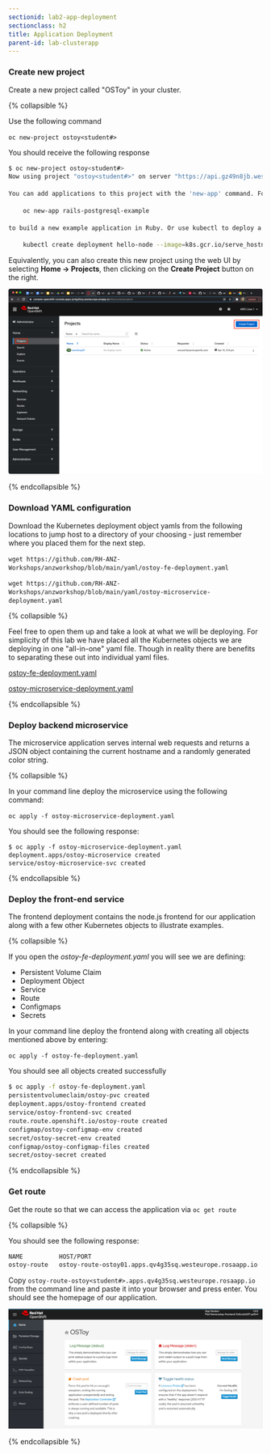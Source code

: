 ```yaml
---
sectionid: lab2-app-deployment
sectionclass: h2
title: Application Deployment
parent-id: lab-clusterapp
---
```


### Create new project

Create a new project called "OSToy" in your cluster.

{% collapsible %}

Use the following command

`oc new-project ostoy<student#>`

You should receive the following response

```sh
$ oc new-project ostoy<student#>
Now using project "ostoy<student#>" on server "https://api.gz49n8jb.westeurope.rosaapp.io:6443".

You can add applications to this project with the 'new-app' command. For example, try:

    oc new-app rails-postgresql-example

to build a new example application in Ruby. Or use kubectl to deploy a simple Kubernetes application:

    kubectl create deployment hello-node --image=k8s.gcr.io/serve_hostname
```

Equivalently, you can also create this new project using the web UI by selecting **Home -> Projects**, then clicking on the **Create Project** button on the right.

![UI Create Project](media/managedlab/6-ostoy-newproj.png)

{% endcollapsible %}

### Download YAML configuration

Download the Kubernetes deployment object yamls from the following locations to jump host to a directory of your choosing - just remember where you placed them for the next step.

`wget https://github.com/RH-ANZ-Workshops/anzworkshop/blob/main/yaml/ostoy-fe-deployment.yaml`

`wget https://github.com/RH-ANZ-Workshops/anzworkshop/blob/main/yaml/ostoy-microservice-deployment.yaml`

{% collapsible %}

Feel free to open them up and take a look at what we will be deploying. For simplicity of this lab we have placed all the Kubernetes objects we are deploying in one "all-in-one" yaml file.  Though in reality there are benefits to separating these out into individual yaml files.

[ostoy-fe-deployment.yaml](https://github.com/brianstinehart/ocpworkshop/blob/master/yaml/ostoy-fe-deployment.yaml)

[ostoy-microservice-deployment.yaml](https://github.com/brianstinehart/ocpworkshop/blob/master/yaml/ostoy-microservice-deployment.yaml)

{% endcollapsible %}

### Deploy backend microservice

The microservice application serves internal web requests and returns a JSON object containing the current hostname and a randomly generated color string.

{% collapsible %}

In your command line deploy the microservice using the following command:

`oc apply -f ostoy-microservice-deployment.yaml`

You should see the following response:
```
$ oc apply -f ostoy-microservice-deployment.yaml
deployment.apps/ostoy-microservice created
service/ostoy-microservice-svc created
```

{% endcollapsible %}

### Deploy the front-end service

The frontend deployment contains the node.js frontend for our application along with a few other Kubernetes objects to illustrate examples.

{% collapsible %}

 If you open the *ostoy-fe-deployment.yaml* you will see we are defining:

- Persistent Volume Claim
- Deployment Object
- Service
- Route
- Configmaps
- Secrets

In your command line deploy the frontend along with creating all objects mentioned above by entering:

`oc apply -f ostoy-fe-deployment.yaml`

You should see all objects created successfully

```sh
$ oc apply -f ostoy-fe-deployment.yaml
persistentvolumeclaim/ostoy-pvc created
deployment.apps/ostoy-frontend created
service/ostoy-frontend-svc created
route.route.openshift.io/ostoy-route created
configmap/ostoy-configmap-env created
secret/ostoy-secret-env created
configmap/ostoy-configmap-files created
secret/ostoy-secret created
```

{% endcollapsible %}

### Get route

Get the route so that we can access the application via `oc get route`

{% collapsible %}

You should see the following response:

```sh
NAME          HOST/PORT                                                      PATH      SERVICES              PORT      TERMINATION   WILDCARD
ostoy-route   ostoy-route-ostoy01.apps.qv4g35sq.westeurope.rosaapp.io                   ostoy-frontend-svc    <all>                   None
```

Copy `ostoy-route-ostoy<student#>.apps.qv4g35sq.westeurope.rosaapp.io` from the command line and paste it into your browser and press enter.  You should see the homepage of our application.

![Home Page](media/managedlab/10-ostoy-homepage.png)

{% endcollapsible %}
